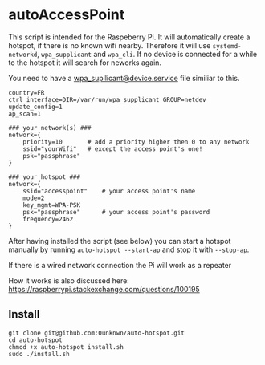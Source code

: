 # autoAccessPoint
This script is intended for the Raspeberry Pi. It will automatically create a hotspot, if there is no known wifi nearby. 
Therefore it will use `systemd-networkd`, `wpa_supplicant` and `wpa_cli`.
If no device is connected for a while to the hotspot it will search for neworks again.

You need to have a wpa_supllicant@device.service file similiar to this.

```
country=FR                                                                        
ctrl_interface=DIR=/var/run/wpa_supplicant GROUP=netdev                           
update_config=1                                                                   
ap_scan=1

### your network(s) ###    
network={                                                                         
    priority=10       # add a priority higher then 0 to any network                                                         
    ssid="yourWifi"   # except the access point's one!
    psk="passphrase"                                                 
} 

### your hotspot ###                                                                                  
network={                                                                        
    ssid="accesspoint"    # your access point's name                                                            
    mode=2                                                                       
    key_mgmt=WPA-PSK                                                             
    psk="passphrase"      # your access point's password                                    
    frequency=2462                                                               
}
```

After having installed the script (see below) you can start a hotspot manually by running `auto-hotspot --start-ap` 
and stop it with `--stop-ap`.

If there is a wired network connection the Pi will work as a repeater

How it works is also discussed here: 
https://raspberrypi.stackexchange.com/questions/100195


## Install

```
git clone git@github.com:0unknwn/auto-hotspot.git
cd auto-hotspot
chmod +x auto-hotspot install.sh
sudo ./install.sh
```

